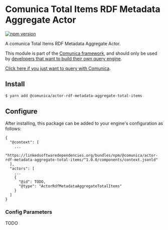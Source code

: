 # Comunica Total Items RDF Metadata Aggregate Actor

[![npm version](https://badge.fury.io/js/%40comunica%2Factor-rdf-metadata-aggregate-total-items.svg)](https://www.npmjs.com/package/@comunica/actor-rdf-metadata-aggregate-total-items)

A comunica Total Items RDF Metadata Aggregate Actor.

This module is part of the [Comunica framework](https://github.com/comunica/comunica),
and should only be used by [developers that want to build their own query engine](https://comunica.dev/docs/modify/).

[Click here if you just want to query with Comunica](https://comunica.dev/docs/query/).

## Install

```bash
$ yarn add @comunica/actor-rdf-metadata-aggregate-total-items
```

## Configure

After installing, this package can be added to your engine's configuration as follows:
```text
{
  "@context": [
    ...
    "https://linkedsoftwaredependencies.org/bundles/npm/@comunica/actor-rdf-metadata-aggregate-total-items/^1.0.0/components/context.jsonld"  
  ],
  "actors": [
    ...
    {
      "@id": TODO,
      "@type": "ActorRdfMetadataAggregateTotalItems"
    }
  ]
}
```

### Config Parameters

TODO
